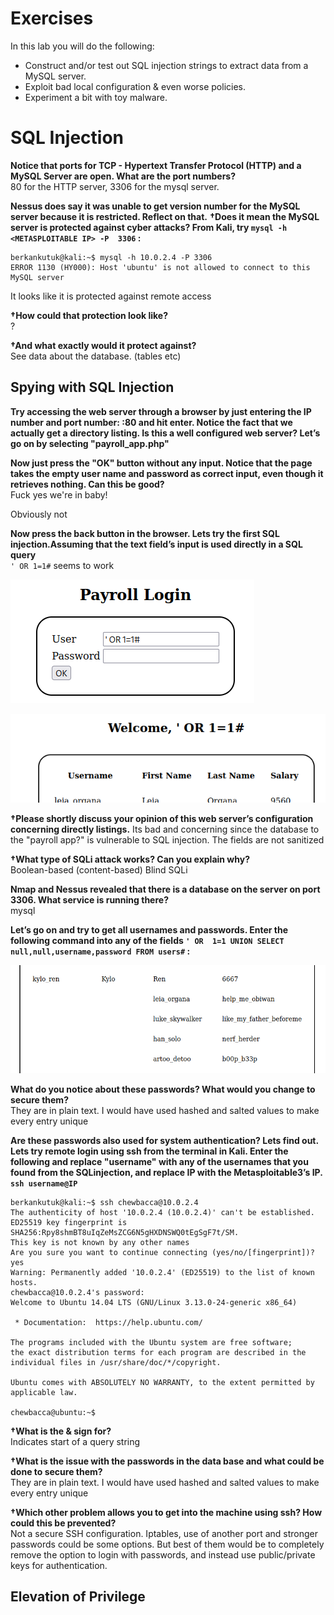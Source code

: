 # Exercises
In this lab you will do the following:
* Construct and/or test out SQL injection strings to extract data from a MySQL server.
* Exploit bad local configuration & even worse policies.
* Experiment a bit with toy malware.

# SQL Injection
**Notice that ports for TCP - Hypertext Transfer Protocol (HTTP) and a MySQL Server are
open. What are the port numbers?**  
80 for the HTTP server, 3306 for the mysql server.


**Nessus does say it was unable to get version number for the MySQL server because it is restricted. Reflect on that.**
**†Does it mean the MySQL server is protected against cyber attacks? From Kali, try `mysql -h <METASPLOITABLE IP> -P 
3306` :**  

````console
berkankutuk@kali:~$ mysql -h 10.0.2.4 -P 3306
ERROR 1130 (HY000): Host 'ubuntu' is not allowed to connect to this MySQL server
````
It looks like it is protected against remote access

**†How could that protection look like?**  
?

**†And what exactly would it protect against?**  
See data about the database. (tables etc)

## Spying with SQL Injection
**Try accessing the web server through a browser by just entering the IP number and port number: <IP>:80 and hit enter. 
Notice the fact that we actually get a directory listing. Is this a well configured web server? Let’s go on by 
selecting "payroll_app.php"**    

**Now just press the "OK" button without any input. Notice that the page takes
the empty user name and password as correct input, even though it retrieves
nothing. Can this be good?**  
Fuck yes we're in baby!

Obviously not

**Now press the back button in the browser. Lets try the first SQL injection.Assuming that the text field’s input is 
used directly in a SQL query**  
`' OR 1=1#` seems to work

![SQL Injection](Images/SQLi.png)

![SQL Injection](Images/SQLi_result.png)

**†Please shortly discuss your opinion of this web server’s configuration
concerning directly listings.**
Its bad and concerning since the database to the "payroll app?" is vulnerable to SQL injection. The fields are not 
sanitized

**†What type of SQLi attack works? Can you explain why?**  
Boolean-based (content-based) Blind SQLi

**Nmap and Nessus revealed that there is a database on the server on port 3306. What service is running there?**  
mysql

**Let’s go on and try to get all usernames and passwords. Enter the following command into any of the fields `' OR 
1=1 UNION SELECT null,null,username,password FROM users#` :**   

![SQL Injection](Images/SQLi-user-paswd.png)

**What do you notice about these passwords? What would you change to secure them?**  
They are in plain text. I would have used hashed and salted values to make every entry unique

**Are these passwords also used for system authentication? Lets find out. Lets try remote login using ssh from the 
terminal in Kali. Enter the following and replace "username" with any of the usernames that you found from the 
SQLinjection, and replace IP with the Metasploitable3’s IP. `ssh username@IP`** 

````console
berkankutuk@kali:~$ ssh chewbacca@10.0.2.4
The authenticity of host '10.0.2.4 (10.0.2.4)' can't be established.
ED25519 key fingerprint is SHA256:Rpy8shmBT8uIqZeMsZCG6N5gHXDNSWQ0tEgSgF7t/SM.
This key is not known by any other names
Are you sure you want to continue connecting (yes/no/[fingerprint])? yes
Warning: Permanently added '10.0.2.4' (ED25519) to the list of known hosts.
chewbacca@10.0.2.4's password: 
Welcome to Ubuntu 14.04 LTS (GNU/Linux 3.13.0-24-generic x86_64)

 * Documentation:  https://help.ubuntu.com/

The programs included with the Ubuntu system are free software;
the exact distribution terms for each program are described in the
individual files in /usr/share/doc/*/copyright.

Ubuntu comes with ABSOLUTELY NO WARRANTY, to the extent permitted by
applicable law.

chewbacca@ubuntu:~$ 
````

**†What is the & sign for?**  
Indicates start of a query string

**†What is the issue with the passwords in the data base and what could be done to secure them?**  
They are in plain text. I would have used hashed and salted values to make every entry unique


**†Which other problem allows you to get into the machine using ssh? How could this be prevented?**  
Not a secure SSH configuration. Iptables, use of another port and stronger passwords could be some options. But best of 
them would be to completely remove the option to login with passwords, and instead use public/private keys for 
authentication.

## Elevation of Privilege
